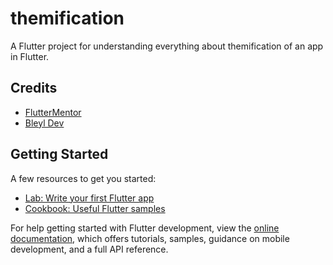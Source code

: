 # themification

A Flutter project for understanding everything about themification of an app in Flutter.

## Credits

- [FlutterMentor](https://www.youtube.com/watch?v=9iQiVUmLXyI 'Everything About Flutter Themes In Less Than 10 Minutes')
- [Bleyl Dev](https://www.youtube.com/watch?v=oHe-bGowiBc 'Flutter Themes Crash Course')

## Getting Started

A few resources to get you started:

- [Lab: Write your first Flutter app](https://docs.flutter.dev/get-started/codelab)
- [Cookbook: Useful Flutter samples](https://docs.flutter.dev/cookbook)

For help getting started with Flutter development, view the
[online documentation](https://docs.flutter.dev/), which offers tutorials,
samples, guidance on mobile development, and a full API reference.
